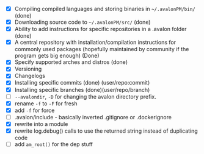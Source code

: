- [x] Compiling compiled languages and storing binaries in `~/.avalonPM/bin/` (done)
- [x] Downloading source code to `~/.avalonPM/src/` (done)
- [x] Ability to add instructions for specific repositories in a .avalon folder (done)
- [x] A central repository with installation/compilation instructions for commonly used packages 
    (hopefully maintained by community if the program gets big enough) (Done)
- [x] Specify supported arches and distros (done)
- [x] Versioning
- [x] Changelogs
- [x] Installing specific commits (done) (user/repo:commit)
- [x] Installing specific branches (done)(user/repo/branch)
- [ ] `--avalondir`, `-D` for changing the avalon directory prefix.
- [x] rename `-f` to `-F` for fresh
- [x] add `-f` for force
- [ ] .avalon/include - basically inverted .gitignore or .dockerignore
- [x] rewrite into a module
- [x] rewrite log.debug() calls to use the returned string instead of duplicating code
- [ ] add `am_root()` for the dep stuff
